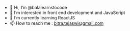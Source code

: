 - 👋 Hi, I’m @balalearnstocode
- 👀 I’m interested in front end development and JavaScript
- 🌱 I’m currently learning ReactJS
- 📫 How to reach me : bitra.tejaswi@gmail.com

<!---
balalearnstocode/balalearnstocode is a ✨ special ✨ repository because its `README.md` (this file) appears on your GitHub profile.
You can click the Preview link to take a look at your changes.
--->
